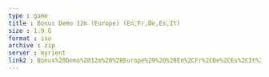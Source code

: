 ```yaml
---
type : game
title : Bonus Demo 12m (Europe) (En,Fr,De,Es,It)
size : 1.9 G
format : iso
archive : zip
server : myrient
link2 : Bonus%20Demo%2012m%20%28Europe%29%20%28En%2CFr%2CDe%2CEs%2CIt%29
---
```

